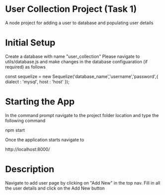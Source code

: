# User Collection Project (Task 1)
A node project for adding a user to database and populating user details 
 
# Initial Setup
Create a database with name "user_collection"
Please navigate to utils/database.js and make changes in the database configuaration (if required) as follows

const sequelize = new Sequelize('database_name','username','password',{
    dialect : 'mysql',
    host : 'host'
});

# Starting the App
In the command prompt navigate to the project folder location and type the following command

npm start

Once the application starts navigate to 

http://localhost:8000/

# Description
Navigate to add user page by clicking on "Add New" in the top nav. Fill in all the user details and click on the Add New button